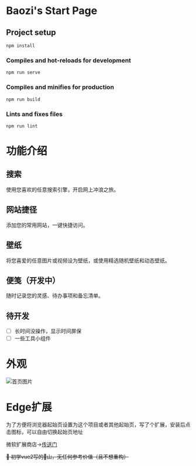 # Baozi's Start Page

## Project setup
```
npm install
```

### Compiles and hot-reloads for development
```
npm run serve
```

### Compiles and minifies for production
```
npm run build
```

### Lints and fixes files
```
npm run lint
```

# **功能介绍**

## **搜索**

使用您喜欢的任意搜索引擎，开启网上冲浪之旅。

## **网站捷径**

添加您的常用网站，一键快捷访问。

## **壁纸**

将您喜爱的任意图片或视频设为壁纸，或使用精选随机壁纸和动态壁纸。

## **便笺（开发中）**

随时记录您的灵感、待办事项和备忘清单。


## **待开发**
- [ ] 长时间没操作，显示时间屏保
- [ ] 一些工具小组件

# 外观

![首页图片](https://store-images.s-microsoft.com/image/apps.62107.9f99aa6e-822d-41c2-9ce3-55bf5c67a2fc.09f4d803-de1b-46c5-b48a-f6ea2d1657a9.baabbe22-6b53-4f0f-9136-054b347dbbfe)

# Edge扩展

为了方便将浏览器起始页设置为这个项目或者其他起始页，写了个扩展，安装后点击图标，可以自由切换起始页地址

微软扩展商店->[传送门](https://microsoftedge.microsoft.com/addons/detail/jkaehbkpdmmmdmnnlcenkgeeknngodmf)


~~🤡 初学vue2写的💩山，无任何参考价值（且不想重构）~~
